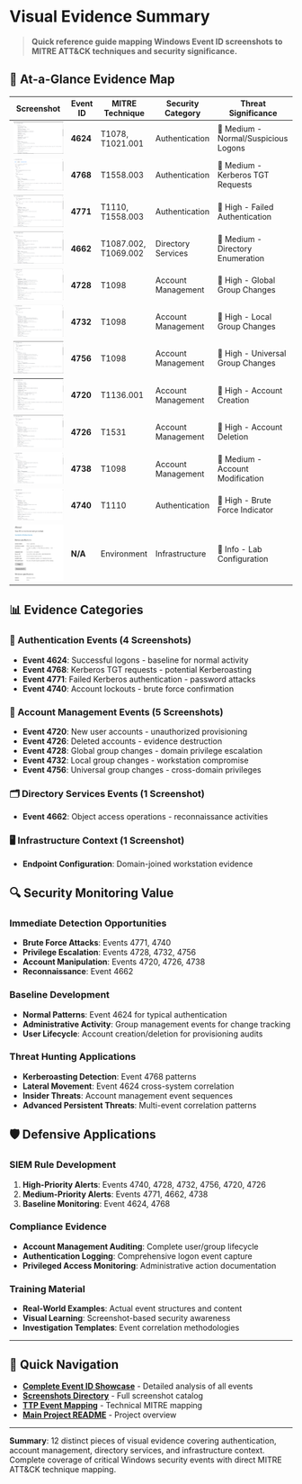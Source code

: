 # Visual Evidence Summary

> **Quick reference guide mapping Windows Event ID screenshots to MITRE ATT&CK techniques and security significance.**

## 🎯 At-a-Glance Evidence Map

| Screenshot | Event ID | MITRE Technique | Security Category | Threat Significance |
|------------|----------|-----------------|-------------------|-------------------|
| ![](../Screenshots/Event_ID_4624.png) | **4624** | T1078, T1021.001 | Authentication | 🔶 Medium - Normal/Suspicious Logons |
| ![](../Screenshots/Event_ID_4768.png) | **4768** | T1558.003 | Authentication | 🔶 Medium - Kerberos TGT Requests |
| ![](../Screenshots/Event_ID_4771.png) | **4771** | T1110, T1558.003 | Authentication | 🔴 High - Failed Authentication |
| ![](../Screenshots/Event_ID_4662.png) | **4662** | T1087.002, T1069.002 | Directory Services | 🔶 Medium - Directory Enumeration |
| ![](../Screenshots/Event_ID_4728.png) | **4728** | T1098 | Account Management | 🔴 High - Global Group Changes |
| ![](../Screenshots/Event_ID_4732.png) | **4732** | T1098 | Account Management | 🔴 High - Local Group Changes |
| ![](../Screenshots/Event_ID_4756.png) | **4756** | T1098 | Account Management | 🔴 High - Universal Group Changes |
| ![](../Screenshots/Event_ID_4720.png) | **4720** | T1136.001 | Account Management | 🔴 High - Account Creation |
| ![](../Screenshots/Event_ID_4726.png) | **4726** | T1531 | Account Management | 🔴 High - Account Deletion |
| ![](../Screenshots/Event_ID_4738.png) | **4738** | T1098 | Account Management | 🔶 Medium - Account Modification |
| ![](../Screenshots/Event_ID_4740.png) | **4740** | T1110 | Authentication | 🔴 High - Brute Force Indicator |
| ![](../Screenshots/Endpoint_AD.png) | **N/A** | Environment | Infrastructure | 🔵 Info - Lab Configuration |

## 📊 Evidence Categories

### 🔐 Authentication Events (4 Screenshots)
- **Event 4624**: Successful logons - baseline for normal activity
- **Event 4768**: Kerberos TGT requests - potential Kerberoasting
- **Event 4771**: Failed Kerberos authentication - password attacks
- **Event 4740**: Account lockouts - brute force confirmation

### 👥 Account Management Events (5 Screenshots)
- **Event 4720**: New user accounts - unauthorized provisioning
- **Event 4726**: Deleted accounts - evidence destruction
- **Event 4728**: Global group changes - domain privilege escalation
- **Event 4732**: Local group changes - workstation compromise
- **Event 4756**: Universal group changes - cross-domain privileges

### 🗂️ Directory Services Events (1 Screenshot)
- **Event 4662**: Object access operations - reconnaissance activities

### 🖥️ Infrastructure Context (1 Screenshot)
- **Endpoint Configuration**: Domain-joined workstation evidence

## 🔍 Security Monitoring Value

### Immediate Detection Opportunities
- **Brute Force Attacks**: Events 4771, 4740
- **Privilege Escalation**: Events 4728, 4732, 4756
- **Account Manipulation**: Events 4720, 4726, 4738
- **Reconnaissance**: Event 4662

### Baseline Development
- **Normal Patterns**: Event 4624 for typical authentication
- **Administrative Activity**: Group management events for change tracking
- **User Lifecycle**: Account creation/deletion for provisioning audits

### Threat Hunting Applications
- **Kerberoasting Detection**: Event 4768 patterns
- **Lateral Movement**: Event 4624 cross-system correlation
- **Insider Threats**: Account management event sequences
- **Advanced Persistent Threats**: Multi-event correlation patterns

## 🛡️ Defensive Applications

### SIEM Rule Development
1. **High-Priority Alerts**: Events 4740, 4728, 4732, 4756, 4720, 4726
2. **Medium-Priority Alerts**: Events 4771, 4662, 4738
3. **Baseline Monitoring**: Event 4624, 4768

### Compliance Evidence
- **Account Management Auditing**: Complete user/group lifecycle
- **Authentication Logging**: Comprehensive logon event capture
- **Privileged Access Monitoring**: Administrative action documentation

### Training Material
- **Real-World Examples**: Actual event structures and content
- **Visual Learning**: Screenshot-based security awareness
- **Investigation Templates**: Event correlation methodologies

---

## 📁 Quick Navigation

- **[Complete Event ID Showcase](Event-ID-Showcase.md)** - Detailed analysis of all events
- **[Screenshots Directory](../Screenshots/README.md)** - Full screenshot catalog
- **[TTP Event Mapping](TTP-Event-Mapping.md)** - Technical MITRE mapping
- **[Main Project README](../README.md)** - Project overview

---

**Summary**: 12 distinct pieces of visual evidence covering authentication, account management, directory services, and infrastructure context. Complete coverage of critical Windows security events with direct MITRE ATT&CK technique mapping. 